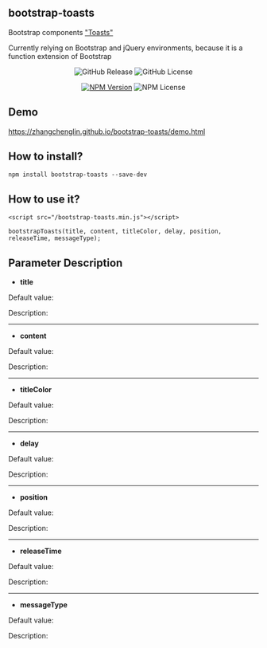 ## bootstrap-toasts

Bootstrap components <a href="https://getbootstrap.com/docs/4.3/components/toasts/" title="Toasts">"Toasts"</a>

Currently relying on Bootstrap and jQuery environments, because it is a function extension of Bootstrap

<p align="center">
<img alt="GitHub Release" src="https://img.shields.io/github/release/zhangchenglin/bootstrap-toasts.svg">
<img alt="GitHub License" src="https://img.shields.io/github/license/zhangchenglin/bootstrap-toasts.svg">
</p>
<p align="center">
<a href="https://www.npmjs.com/package/bootstrap-toasts"><img alt="NPM Version" title="NPM Package" src="https://img.shields.io/npm/v/bootstrap-toasts.svg"></a>
<img alt="NPM License" src="https://img.shields.io/npm/l/bootstrap-toasts.svg">
</p>

## Demo 
https://zhangchenglin.github.io/bootstrap-toasts/demo.html


## How to install?
```
npm install bootstrap-toasts --save-dev
```
## How to use it?
```
<script src="/bootstrap-toasts.min.js"></script>

bootstrapToasts(title, content, titleColor, delay, position, releaseTime, messageType);
```


## Parameter Description

- **title**

Default value:

Description:

---
- **content**

Default value:

Description:

---
- **titleColor**

Default value:

Description:

---
- **delay**

Default value:

Description:

---
- **position**

Default value:

Description:

---
- **releaseTime**

Default value:

Description:

---
- **messageType**

Default value:

Description:



